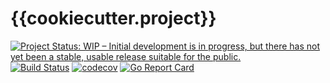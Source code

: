 # {{cookiecutter.project}}

[![Project Status: WIP – Initial development is in progress, but there has not yet been a stable, usable release suitable for the public.](https://www.repostatus.org/badges/latest/wip.svg)](https://www.repostatus.org/#wip)
[![Build Status](https://travis-ci.com/sjansen/{{cookiecutter.project}}.svg?branch=master)](https://travis-ci.com/sjansen/{{cookiecutter.project}})
[![codecov](https://codecov.io/gh/sjansen/{{cookiecutter.project}}/branch/master/graph/badge.svg)](https://codecov.io/gh/sjansen/{{cookiecutter.project}})
[![Go Report Card](https://goreportcard.com/badge/github.com/sjansen/{{cookiecutter.project}})](https://goreportcard.com/report/github.com/sjansen/{{cookiecutter.project}})
